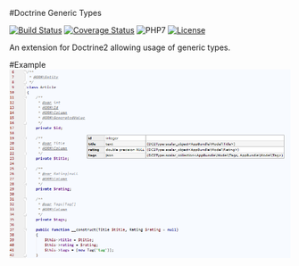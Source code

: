 #Doctrine Generic Types

[![Build Status](https://travis-ci.org/vaniocz/doctrine-generic-types.svg?branch=master)](https://travis-ci.org/vaniocz/doctrine-generic-types) [![Coverage Status](https://coveralls.io/repos/github/vaniocz/doctrine-generic-types/badge.svg?branch=master)](https://coveralls.io/github/vaniocz/doctrine-generic-types?branch=master) ![PHP7](https://img.shields.io/badge/php-7-6B7EB9.svg) [![License](https://poser.pugx.org/vanio/doctrine-generic-types/license)](https://packagist.org/packages/vanio/doctrine-generic-types)

An extension for Doctrine2 allowing usage of generic types.

#Example
![example](/example.png)